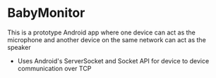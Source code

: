 # BabyMonitor
This is a prototype Android app where one device can act as the microphone and another device on the same network can act as the speaker

- Uses Android's ServerSocket and Socket API for device to device communication over TCP